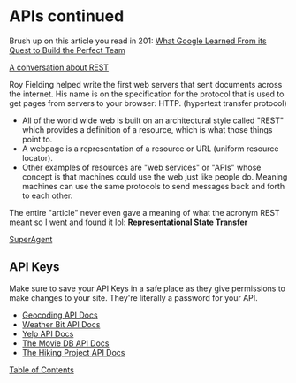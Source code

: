 # APIs continued

Brush up on this article you read in 201: [What Google Learned From its Quest to Build the Perfect Team](https://www.nytimes.com/2016/02/28/magazine/what-google-learned-from-its-quest-to-build-the-perfect-team.html)

[A conversation about REST](https://gist.github.com/brookr/5977550)

Roy Fielding helped write the first web servers that sent documents across the internet. His name is on the specification for the protocol that is used to get pages from servers to your browser: HTTP. (hypertext transfer protocol)
- All of the world wide web is built on an architectural style called "REST" which provides a definition of a resource, which is what those things point to.
- A webpage is a representation of a resource or URL (uniform resource locator).
- Other examples of resources are "web services" or "APIs" whose concept is that machines could use the web just like people do. Meaning machines can use the same protocols to send messages back and forth to each other. 

The entire "article" never even gave a meaning of what the acronym REST meant so I went and found it lol:
**Representational State Transfer**

[SuperAgent](https://visionmedia.github.io/superagent/)

## API Keys

Make sure to save your API Keys in a safe place as they give permissions to make changes to your site. They're literally a password for your API.

- [Geocoding API Docs](https://locationiq.com/)
- [Weather Bit API Docs](https://www.weatherbit.io/)
- [Yelp API Docs](https://www.yelp.com/developers/documentation/v3/business_search)
- [The Movie DB API Docs](https://developers.themoviedb.org/3/getting-started/introduction)
- [The Hiking Project API Docs](https://www.hikingproject.com/data)






[Table of Contents](README.md)